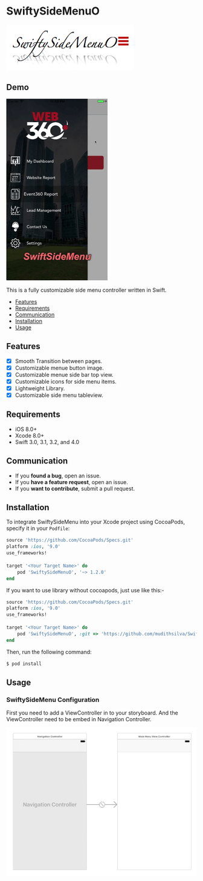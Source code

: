 # SwiftySideMenuO

![SwiftySideMenuO](Images/logo.png)

## Demo
![SwiftySideMenuOGif](Gif/demo.gif)

This is a fully customizable side menu controller written in Swift.

- [Features](#features)
- [Requirements](#requirements)
- [Communication](#communication)
- [Installation](#installation)
- [Usage](#usage)

## Features

- [x] Smooth Transition between pages.
- [x] Customizable menue button image.
- [x] Customizable menue side bar top view.
- [x] Customizable icons for side menu items.
- [x] Lightweight Library.
- [x] Customizable side menu tableview.

## Requirements

- iOS 8.0+
- Xcode 8.0+
- Swift 3.0, 3.1, 3.2, and 4.0

## Communication

- If you **found a bug**, open an issue.
- If you **have a feature request**, open an issue.
- If you **want to contribute**, submit a pull request.


## Installation

To integrate SwiftySideMenu into your Xcode project using CocoaPods, specify it in your `Podfile`:

```ruby
source 'https://github.com/CocoaPods/Specs.git'
platform :ios, '9.0'
use_frameworks!

target '<Your Target Name>' do
    pod 'SwiftySideMenuO', '~> 1.2.0'
end
```

If you want to use library without cocoapods, just use like this:- 

```ruby
source 'https://github.com/CocoaPods/Specs.git'
platform :ios, '9.0'
use_frameworks!

target '<Your Target Name>' do
    pod 'SwiftySideMenuO', :git => 'https://github.com/mudithsilva/SwiftySideMenuO.git'
end
```

Then, run the following command:

```bash
$ pod install
```

## Usage

### SwiftySideMenu Configuration

First you need to add a ViewController in to your storyboard. And the ViewController need to be embed in Navigation Controller.

![SwiftySideMenuO](Images/storyboard.png)
